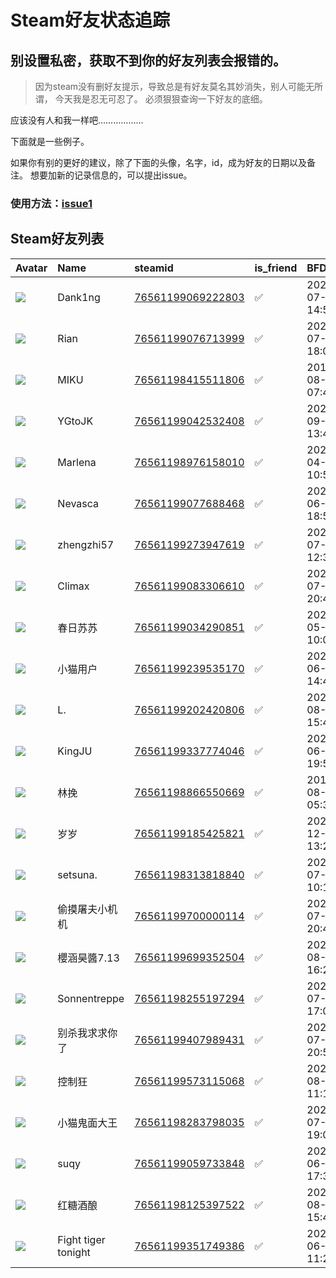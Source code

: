 # Steam好友状态追踪
## 别设置私密，获取不到你的好友列表会报错的。

> 因为steam没有删好友提示，导致总是有好友莫名其妙消失，别人可能无所谓，
> 今天我是忍无可忍了。 必须狠狠查询一下好友的底细。

应该没有人和我一样吧………………

下面就是一些例子。

如果你有别的更好的建议，除了下面的头像，名字，id，成为好友的日期以及备注。 想要加新的记录信息的，可以提出issue。

### 使用方法：[issue1](https://github.com/systemannounce/SteamFriends/issues/1)



## Steam好友列表
| Avatar                                                                            | Name                | steamid                                                                     | is_friend   | BFD                 | removed_time   | Remark   |
|:----------------------------------------------------------------------------------|:--------------------|:----------------------------------------------------------------------------|:------------|:--------------------|:---------------|:---------|
| ![](https://avatars.steamstatic.com/e127328a80191084d2ea09b28ba2e2d7e3f9941b.jpg) | Dank1ng             | [76561199069222803](https://steamcommunity.com/profiles/76561199069222803/) | ✅           | 2024-07-03 14:50:23 |                |          |
| ![](https://avatars.steamstatic.com/86a592cf38bc8f761442f068fca1a35712834e68.jpg) | Rian                | [76561199076713999](https://steamcommunity.com/profiles/76561199076713999/) | ✅           | 2024-07-29 18:07:53 |                |          |
| ![](https://avatars.steamstatic.com/0f58f770d541deba52aa2b7f6069d6d0c9f8cabe.jpg) | MIKU                | [76561198415511806](https://steamcommunity.com/profiles/76561198415511806/) | ✅           | 2018-08-08 07:46:06 |                |          |
| ![](https://avatars.steamstatic.com/f46a7ef0f2d3cb1c5c83d33525b17924963b28d8.jpg) | YGtoJK              | [76561199042532408](https://steamcommunity.com/profiles/76561199042532408/) | ✅           | 2022-09-16 13:47:45 |                |          |
| ![](https://avatars.steamstatic.com/59788cf0f9efc2a041e7f2ec684af1c8459c7ec7.jpg) | Marlena             | [76561198976158010](https://steamcommunity.com/profiles/76561198976158010/) | ✅           | 2023-04-17 10:57:45 |                |          |
| ![](https://avatars.steamstatic.com/ccd3de20926234a2b44eb363ea1d17bdda1f890f.jpg) | Nevasca             | [76561199077688468](https://steamcommunity.com/profiles/76561199077688468/) | ✅           | 2024-06-01 18:55:56 |                |          |
| ![](https://avatars.steamstatic.com/fef49e7fa7e1997310d705b2a6158ff8dc1cdfeb.jpg) | zhengzhi57          | [76561199273947619](https://steamcommunity.com/profiles/76561199273947619/) | ✅           | 2024-07-18 12:39:50 |                |          |
| ![](https://avatars.steamstatic.com/b9df8dc08160923f952edd1415bd2a860bd07069.jpg) | Climax              | [76561199083306610](https://steamcommunity.com/profiles/76561199083306610/) | ✅           | 2024-07-28 20:46:45 |                |          |
| ![](https://avatars.steamstatic.com/fef49e7fa7e1997310d705b2a6158ff8dc1cdfeb.jpg) | 春日苏苏                | [76561199034290851](https://steamcommunity.com/profiles/76561199034290851/) | ✅           | 2024-05-13 10:07:41 |                |          |
| ![](https://avatars.steamstatic.com/3fd5cd37694e02f0daa6e0f657ac3c31961375f0.jpg) | 小猫用户                | [76561199239535170](https://steamcommunity.com/profiles/76561199239535170/) | ✅           | 2024-06-16 14:46:40 |                |          |
| ![](https://avatars.steamstatic.com/e6ca2375675e7700908a1988f6c7bf3ff285b08f.jpg) | L.                  | [76561199202420806](https://steamcommunity.com/profiles/76561199202420806/) | ✅           | 2024-08-07 15:41:12 |                |          |
| ![](https://avatars.steamstatic.com/d3eb39d70f297a4191bea908797cd7972a77ad86.jpg) | KingJU              | [76561199337774046](https://steamcommunity.com/profiles/76561199337774046/) | ✅           | 2024-06-17 19:54:42 |                |          |
| ![](https://avatars.steamstatic.com/6614347a60e63460480b30102ccecbf0c0bfdddc.jpg) | 林挽                  | [76561198866550669](https://steamcommunity.com/profiles/76561198866550669/) | ✅           | 2019-08-01 05:38:01 |                |          |
| ![](https://avatars.steamstatic.com/e1634a56bffffdc737807289e5163d8e62df8c1e.jpg) | 岁岁                  | [76561199185425821](https://steamcommunity.com/profiles/76561199185425821/) | ✅           | 2022-12-26 13:27:51 |                |          |
| ![](https://avatars.steamstatic.com/92c669e44bebd106a94c578a07e655ce846891e5.jpg) | setsuna.            | [76561198313818840](https://steamcommunity.com/profiles/76561198313818840/) | ✅           | 2023-07-28 10:10:47 |                |          |
| ![](https://avatars.steamstatic.com/40bf29a0a7d3e4a36e64456677985317e46ff3de.jpg) | 偷摸屠夫小机机             | [76561199700000114](https://steamcommunity.com/profiles/76561199700000114/) | ✅           | 2024-07-08 20:40:18 |                |          |
| ![](https://avatars.steamstatic.com/51bb78fd07a616dffa959c285ad0951a7ece4680.jpg) | 櫻涵昊醬7.13            | [76561199699352504](https://steamcommunity.com/profiles/76561199699352504/) | ✅           | 2024-08-10 16:26:31 |                |          |
| ![](https://avatars.steamstatic.com/7ee981728f2aabed59396e47e4201b210a746564.jpg) | Sonnentreppe        | [76561198255197294](https://steamcommunity.com/profiles/76561198255197294/) | ✅           | 2024-07-29 17:03:53 |                |          |
| ![](https://avatars.steamstatic.com/49fb7de0319d620b2983dbcc0ffa1e7529c0c5ad.jpg) | 别杀我求求你了             | [76561199407989431](https://steamcommunity.com/profiles/76561199407989431/) | ✅           | 2024-07-28 20:55:22 |                |          |
| ![](https://avatars.steamstatic.com/d94eeb7d936fe548ca0d07a04664705e23cb8063.jpg) | 控制狂                 | [76561199573115068](https://steamcommunity.com/profiles/76561199573115068/) | ✅           | 2024-08-08 11:19:35 |                |          |
| ![](https://avatars.steamstatic.com/9ab854c23ad39c58c4a0dcb78a9104a2cd9691d4.jpg) | 小猫鬼面大王              | [76561198283798035](https://steamcommunity.com/profiles/76561198283798035/) | ✅           | 2024-07-08 19:07:12 |                |          |
| ![](https://avatars.steamstatic.com/c302f52153c4b0232974ad9e67db044b6ddb2077.jpg) | suqy                | [76561199059733848](https://steamcommunity.com/profiles/76561199059733848/) | ✅           | 2024-06-04 17:32:15 |                |          |
| ![](https://avatars.steamstatic.com/e33c3f7a18a1a744a0a6e04f8fec6be945d85ba5.jpg) | 红糖酒酿                | [76561198125397522](https://steamcommunity.com/profiles/76561198125397522/) | ✅           | 2024-08-07 15:41:12 |                |          |
| ![](https://avatars.steamstatic.com/5e7bfd372454368ad63dd025f0bcf76950cceffa.jpg) | Fight tiger tonight | [76561199351749386](https://steamcommunity.com/profiles/76561199351749386/) | ✅           | 2024-06-29 11:29:46 |                |          |